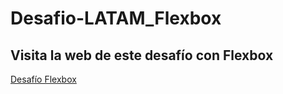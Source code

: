 # Desafio-LATAM_Flexbox

## Visita la web de este desafío con Flexbox
<a href="https://carolinalunasfarah.github.io/Desafio-LATAM_Flexbox/" target="_blank" rel="noopener noreferrer">Desafío Flexbox</a>